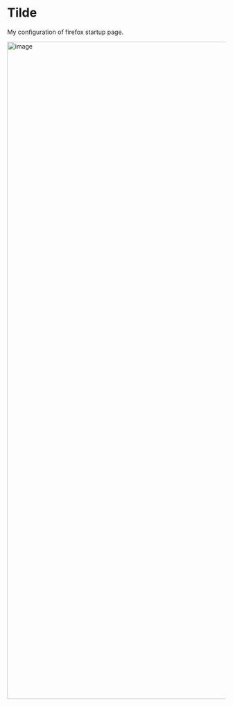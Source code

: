 # Tilde

My configuration of firefox startup page.

<img width="1515" alt="image" src="https://github.com/pranshu314/tilde/assets/110905434/f2f9f00c-5380-4cc1-8823-22159cab6694">
